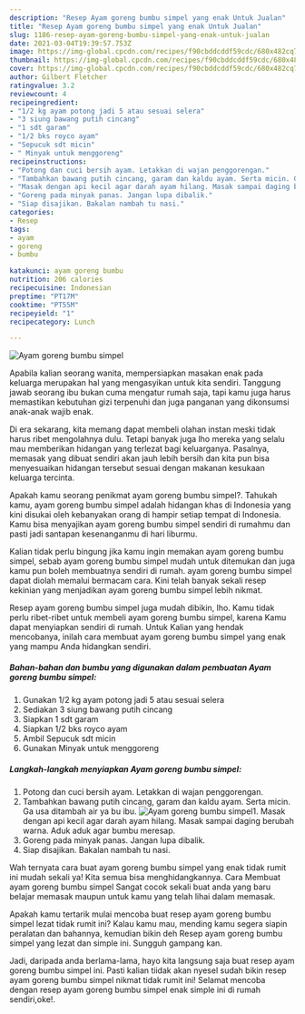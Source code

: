 ```yaml
---
description: "Resep Ayam goreng bumbu simpel yang enak Untuk Jualan"
title: "Resep Ayam goreng bumbu simpel yang enak Untuk Jualan"
slug: 1186-resep-ayam-goreng-bumbu-simpel-yang-enak-untuk-jualan
date: 2021-03-04T19:39:57.753Z
image: https://img-global.cpcdn.com/recipes/f90cbddcddf59cdc/680x482cq70/ayam-goreng-bumbu-simpel-foto-resep-utama.jpg
thumbnail: https://img-global.cpcdn.com/recipes/f90cbddcddf59cdc/680x482cq70/ayam-goreng-bumbu-simpel-foto-resep-utama.jpg
cover: https://img-global.cpcdn.com/recipes/f90cbddcddf59cdc/680x482cq70/ayam-goreng-bumbu-simpel-foto-resep-utama.jpg
author: Gilbert Fletcher
ratingvalue: 3.2
reviewcount: 4
recipeingredient:
- "1/2 kg ayam potong jadi 5 atau sesuai selera"
- "3 siung bawang putih cincang"
- "1 sdt garam"
- "1/2 bks royco ayam"
- "Sepucuk sdt micin"
- " Minyak untuk menggoreng"
recipeinstructions:
- "Potong dan cuci bersih ayam. Letakkan di wajan penggorengan."
- "Tambahkan bawang putih cincang, garam dan kaldu ayam. Serta micin. Ga usa ditambah air ya bu ibu."
- "Masak dengan api kecil agar darah ayam hilang. Masak sampai daging berubah warna. Aduk aduk agar bumbu meresap."
- "Goreng pada minyak panas. Jangan lupa dibalik."
- "Siap disajikan. Bakalan nambah tu nasi."
categories:
- Resep
tags:
- ayam
- goreng
- bumbu

katakunci: ayam goreng bumbu 
nutrition: 206 calories
recipecuisine: Indonesian
preptime: "PT17M"
cooktime: "PT55M"
recipeyield: "1"
recipecategory: Lunch

---
```



![Ayam goreng bumbu simpel](https://img-global.cpcdn.com/recipes/f90cbddcddf59cdc/680x482cq70/ayam-goreng-bumbu-simpel-foto-resep-utama.jpg)

Apabila kalian seorang wanita, mempersiapkan masakan enak pada keluarga merupakan hal yang mengasyikan untuk kita sendiri. Tanggung jawab seorang ibu bukan cuma mengatur rumah saja, tapi kamu juga harus memastikan kebutuhan gizi terpenuhi dan juga panganan yang dikonsumsi anak-anak wajib enak.

Di era  sekarang, kita memang dapat membeli olahan instan meski tidak harus ribet mengolahnya dulu. Tetapi banyak juga lho mereka yang selalu mau memberikan hidangan yang terlezat bagi keluarganya. Pasalnya, memasak yang dibuat sendiri akan jauh lebih bersih dan kita pun bisa menyesuaikan hidangan tersebut sesuai dengan makanan kesukaan keluarga tercinta. 



Apakah kamu seorang penikmat ayam goreng bumbu simpel?. Tahukah kamu, ayam goreng bumbu simpel adalah hidangan khas di Indonesia yang kini disukai oleh kebanyakan orang di hampir setiap tempat di Indonesia. Kamu bisa menyajikan ayam goreng bumbu simpel sendiri di rumahmu dan pasti jadi santapan kesenanganmu di hari liburmu.

Kalian tidak perlu bingung jika kamu ingin memakan ayam goreng bumbu simpel, sebab ayam goreng bumbu simpel mudah untuk ditemukan dan juga kamu pun boleh membuatnya sendiri di rumah. ayam goreng bumbu simpel dapat diolah memalui bermacam cara. Kini telah banyak sekali resep kekinian yang menjadikan ayam goreng bumbu simpel lebih nikmat.

Resep ayam goreng bumbu simpel juga mudah dibikin, lho. Kamu tidak perlu ribet-ribet untuk membeli ayam goreng bumbu simpel, karena Kamu dapat menyiapkan sendiri di rumah. Untuk Kalian yang hendak mencobanya, inilah cara membuat ayam goreng bumbu simpel yang enak yang mampu Anda hidangkan sendiri.

<!--inarticleads1-->

##### Bahan-bahan dan bumbu yang digunakan dalam pembuatan Ayam goreng bumbu simpel:

1. Gunakan 1/2 kg ayam potong jadi 5 atau sesuai selera
1. Sediakan 3 siung bawang putih cincang
1. Siapkan 1 sdt garam
1. Siapkan 1/2 bks royco ayam
1. Ambil Sepucuk sdt micin
1. Gunakan  Minyak untuk menggoreng




<!--inarticleads2-->

##### Langkah-langkah menyiapkan Ayam goreng bumbu simpel:

1. Potong dan cuci bersih ayam. Letakkan di wajan penggorengan.
1. Tambahkan bawang putih cincang, garam dan kaldu ayam. Serta micin. Ga usa ditambah air ya bu ibu.
<img src="https://img-global.cpcdn.com/steps/6adaac08e3ac5bff/160x128cq70/ayam-goreng-bumbu-simpel-langkah-memasak-2-foto.jpg" alt="Ayam goreng bumbu simpel">1. Masak dengan api kecil agar darah ayam hilang. Masak sampai daging berubah warna. Aduk aduk agar bumbu meresap.
1. Goreng pada minyak panas. Jangan lupa dibalik.
1. Siap disajikan. Bakalan nambah tu nasi.




Wah ternyata cara buat ayam goreng bumbu simpel yang enak tidak rumit ini mudah sekali ya! Kita semua bisa menghidangkannya. Cara Membuat ayam goreng bumbu simpel Sangat cocok sekali buat anda yang baru belajar memasak maupun untuk kamu yang telah lihai dalam memasak.

Apakah kamu tertarik mulai mencoba buat resep ayam goreng bumbu simpel lezat tidak rumit ini? Kalau kamu mau, mending kamu segera siapin peralatan dan bahannya, kemudian bikin deh Resep ayam goreng bumbu simpel yang lezat dan simple ini. Sungguh gampang kan. 

Jadi, daripada anda berlama-lama, hayo kita langsung saja buat resep ayam goreng bumbu simpel ini. Pasti kalian tiidak akan nyesel sudah bikin resep ayam goreng bumbu simpel nikmat tidak rumit ini! Selamat mencoba dengan resep ayam goreng bumbu simpel enak simple ini di rumah sendiri,oke!.

